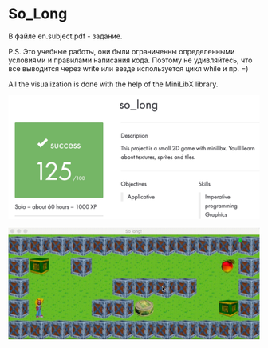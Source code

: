 # So_Long

В файле en.subject.pdf - задание.

P.S. Это учебные работы, они были ограниченны определенными условиями и правилами написания кода. Поэтому не удивляйтесь, что все выводится через write или везде используется цикл while и пр. =)

All the visualization is done with the help of the MiniLibX library.

![Screenshot](Screenshot.jpg)


![](Video.gif)
